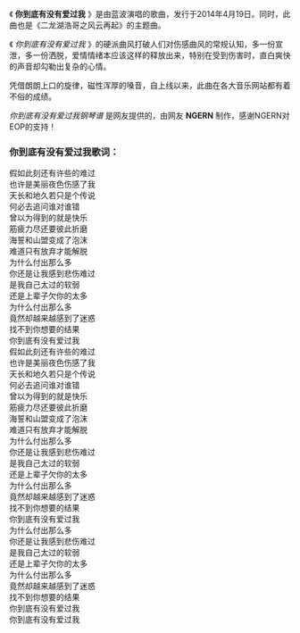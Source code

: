 

《 **你到底有没有爱过我** 》是由蓝波演唱的歌曲，发行于2014年4月19日。同时，此曲也是《二龙湖浩哥之风云再起》的主题曲。

《 _你到底有没有爱过我_
》的硬派曲风打破人们对伤感曲风的常规认知，多一份宣泄，多一份洒脱，爱情情绪本应该这样的释放出来，特别在受到伤害时，直白爽快的声音却勾勒出复杂的心情。

凭借朗朗上口的旋律，磁性浑厚的嗓音，自上线以来，此曲在各大音乐网站都有着不俗的成绩。

_你到底有没有爱过我钢琴谱_ 是网友提供的，由网友 **NGERN** 制作，感谢NGERN对EOP的支持！

### 你到底有没有爱过我歌词：

假如此刻还有许些的难过  
也许是美丽夜色伤感了我  
天长和地久若只是个传说  
何必去追问谁对谁错  
曾以为得到的就是快乐  
筋疲力尽还要彼此折磨  
海誓和山盟变成了泡沫  
难道只有放弃才能解脱  
为什么付出那么多  
你还是让我感到悲伤难过  
是我自己太过的软弱  
还是上辈子欠你的太多  
为什么付出那么多  
竟然却越来越感到了迷惑  
找不到你想要的结果  
你到底有没有爱过我  
假如此刻还有许些的难过  
也许是美丽夜色伤感了我  
天长和地久若只是个传说  
何必去追问谁对谁错  
曾以为得到的就是快乐  
筋疲力尽还要彼此折磨  
海誓和山盟变成了泡沫  
难道只有放弃才能解脱  
为什么付出那么多  
你还是让我感到悲伤难过  
是我自己太过的软弱  
还是上辈子欠你的太多  
为什么付出那么多  
竟然却越来越感到了迷惑  
找不到你想要的结果  
你到底有没有爱过我  
为什么付出那么多  
你还是让我感到悲伤难过  
是我自己太过的软弱  
还是上辈子欠你的太多  
为什么付出那么多  
竟然却越来越感到了迷惑  
找不到你想要的结果  
你到底有没有爱过我  
你到底有没有爱过我

